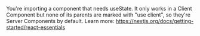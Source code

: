 
You're importing a component that needs useState. It only works in a Client Component but none of its parents are marked with "use client", so they're Server Components by default.
Learn more: https://nextjs.org/docs/getting-started/react-essentials

